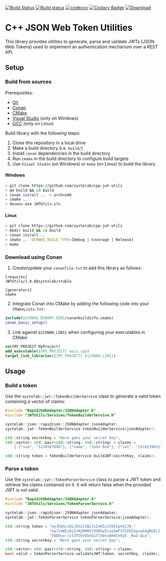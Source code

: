 [![Build Status](https://travis-ci.org/systelab/cpp-jwt-utils.svg?branch=master)](https://travis-ci.org/systelab/cpp-jwt-utils)
[![Build status](https://ci.appveyor.com/api/projects/status/jtbc93k8i6vtnx56?svg=true)](https://ci.appveyor.com/project/systelab/cpp-jwt-utils)
[![codecov](https://codecov.io/gh/systelab/cpp-jwt-utils/branch/master/graph/badge.svg)](https://codecov.io/gh/systelab/cpp-jwt-utils)
[![Codacy Badge](https://api.codacy.com/project/badge/Grade/dd32a177d926495dab93be941a939881)](https://www.codacy.com/app/systelab/cpp-jwt-utils?utm_source=github.com&amp;utm_medium=referral&amp;utm_content=systelab/cpp-jwt-utils&amp;utm_campaign=Badge_Grade)
[![Download](https://api.bintray.com/packages/systelab/conan/JWTUtils:systelab/images/download.svg)](https://bintray.com/systelab/conan/JWTUtils:systelab/_latestVersion)

# C++ JSON Web Token Utilities

This library provides utilities to generate, parse and validate JWTs (JSON Web Tokens) used to implement an authentication mechanism over a REST API. 

## Setup

### Build from sources

Prerequisites:
  - [Git](https://git-scm.com/)
  - [Conan](https://conan.io/)
  - [CMake](https://cmake.org/)
  - [Visual Studio](https://visualstudio.microsoft.com/) (only on Windows)
  - [GCC](https://gcc.gnu.org/) (only on Linux)

Build library with the following steps:
  1. Clone this repository in a local drive
  2. Make a build directory (i.e. `build/`)
  3. Install `conan` dependencies in the build directory
  4. Run `cmake` in the build directory to configure build targets
  5. Use `Visual Studio` (on Windows) or `make` (on Linux) to build the library

#### Windows
``` bash
> git clone https://github.com/systelab/cpp-jwt-utils
> md build && cd build
> conan install .. -s arch=x86
> cmake ..
> devenv.exe JWTUtils.sln
```

#### Linux
``` bash
> git clone https://github.com/systelab/cpp-jwt-utils
> mkdir build && cd build
> conan install ..
> cmake .. -DCMAKE_BUILD_TYPE=[Debug | Coverage | Release]
> make
```

### Download using Conan

  1. Create/update your `conanfile.txt` to add this library as follows:

```
[requires]
JWTUtils/1.0.0@systelab/stable

[generators]
cmake
```

  2. Integrate Conan into CMake by adding the following code into your `CMakeLists.txt`:

```cmake
include(${CMAKE_BINARY_DIR}/conanbuildinfo.cmake)
conan_basic_setup()
```

  3. Link against `${CONAN_LIBS}` when configuring your executables in CMake:

```cmake
set(MY_PROJECT MyProject)
add_executable(${MY_PROJECT} main.cpp)
target_link_libraries(${MY_PROJECT} ${CONAN_LIBS})
```

## Usage

### Build a token

Use the `systelab::jwt::TokenBuilderService` class to generate a valid token containing a vector of claims:

```cpp
#include "RapidJSONAdapter/JSONAdapter.h"
#include "JWTUtils/Services/TokenBuilderService.h"

systelab::json::rapidjson::JSONAdapter jsonAdapter;
systelab::jwt::TokenBuilderService tokenBuilderService(jsonAdapter);

std::string secretKey = "Here goes your secret key";
std::vector< std::pair<std::string, std::string> > claims =
    { {"sub", "1234567890"}, {"name", "John Doe"}, {"iat", "1516239022"} };

std::string token = tokenBuilderService.buildJWT(secretKey, claims);
```

### Parse a token

Use the `systelab::jwt::TokenParserService` class to parse a JWT token and retrieve the claims contained on it. It will return false when the provided JWT is not valid.

```cpp
#include "RapidJSONAdapter/JSONAdapter.h"
#include "JWTUtils/Services/TokenParserService.h"

systelab::json::rapidjson::JSONAdapter jsonAdapter;
systelab::jwt::TokenParserService tokenParserService(jsonAdapter);

std::string token = "eyJhbGciOiJIUzI1NiIsInR5cCI6IkpXVCJ9."
                    "eyJzdWIiOiIxMjM0NTY3ODkwIiwibmFtZSI6IkpvaG4gRG9lIiwiaWF0IjoiMTUxNjIzOTAyMiJ9."
                    "5ODOvx-citIP2b7EbnG1TlSUcoAKmCeOyE-_Kw3-dLo";
std::string secretKey = "Here goes your secret key";

std::vector< std::pair<std::string, std::string> > claims;
bool valid = tokenParserService.validateJWT(token, secretKey, claims);
```


